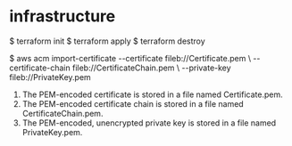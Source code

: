 # infrastructure

$ terraform init
$ terraform apply 
$ terraform destroy

$ aws acm import-certificate --certificate fileb://Certificate.pem \ --certificate-chain fileb://CertificateChain.pem \   --private-key fileb://PrivateKey.pem 

1. The PEM-encoded certificate is stored in a file named Certificate.pem.
2. The PEM-encoded certificate chain is stored in a file named CertificateChain.pem.
3. The PEM-encoded, unencrypted private key is stored in a file named PrivateKey.pem.

